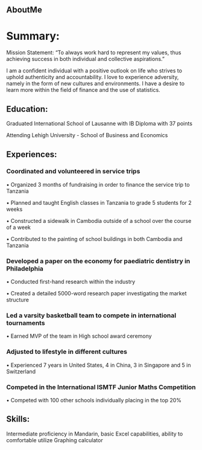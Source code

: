 ## AboutMe
# Summary:
Mission Statement: “To always work hard to represent my values, thus achieving success in both individual and collective aspirations.”

I am a confident individual with a positive outlook on life who strives to uphold authenticity and accountability. I love to experience adversity, namely in the form of new cultures and environments. I have a desire to learn more within the field of finance and the use of statistics.

## Education:

Graduated International School of Lausanne with IB Diploma with 37 points

Attending Lehigh University - School of Business and Economics

## Experiences:

### Coordinated and volunteered in service trips

•	Organized 3 months of fundraising in order to finance the service trip to Tanzania

•	Planned and taught English classes in Tanzania to grade 5 students for 2 weeks

•	Constructed a sidewalk in Cambodia outside of a school over the course of a week

•	Contributed to the painting of school buildings in both Cambodia and Tanzania

### Developed a paper on the economy for paediatric dentistry in Philadelphia

•	Conducted first-hand research within the industry

•	Created a detailed 5000-word research paper investigating the market structure

### Led a varsity basketball team to compete in international tournaments

•	Earned MVP of the team in High school award ceremony

### Adjusted to lifestyle in different cultures

•	Experienced 7 years in United States, 4 in China, 3 in Singapore and 5 in Switzerland

### Competed in the International ISMTF Junior Maths Competition

•	Competed with 100 other schools individually placing in the top 20%

## Skills:
Intermediate proficiency in Mandarin, basic Excel capabilities, ability to comfortable utilize Graphing calculator
